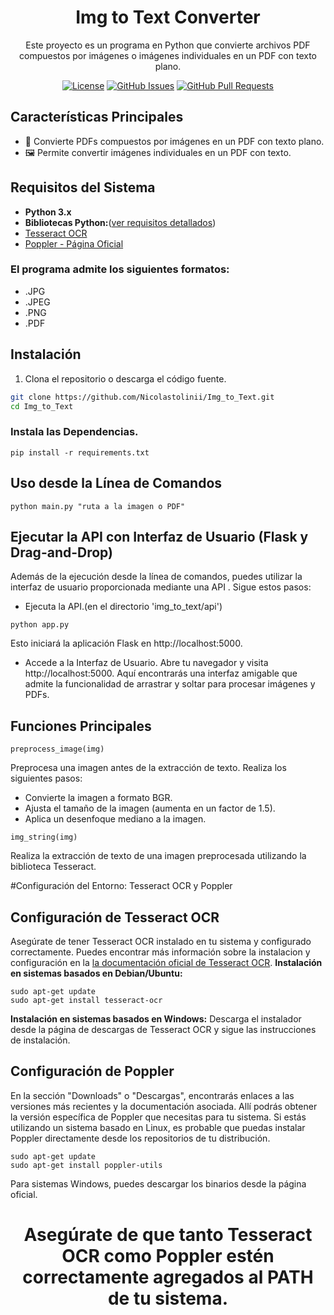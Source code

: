 <div align="center">

# Img to Text Converter

Este proyecto es un programa en Python que convierte archivos PDF compuestos por imágenes o imágenes individuales en un PDF con texto plano.

[![License](https://img.shields.io/badge/License-MIT-blue.svg)](LICENSE)
[![GitHub Issues](https://img.shields.io/github/issues/Nicolastolinii/Img_to_Text)](https://github.com/Nicolastolinii/Img_to_Text/issues)
[![GitHub Pull Requests](https://img.shields.io/github/issues-pr/Nicolastolinii/Img_to_Text)](https://github.com/Nicolastolinii/Img_to_Text/pulls)

</div>

## Características Principales

- 📄 Convierte PDFs compuestos por imágenes en un PDF con texto plano.
- 🖼️ Permite convertir imágenes individuales en un PDF con texto.

## Requisitos del Sistema

- **Python 3.x**
- **Bibliotecas Python:**([ver requisitos detallados](requirements.txt))
- [Tesseract OCR](https://github.com/tesseract-ocr/tesseract)
- [Poppler - Página Oficial](https://poppler.freedesktop.org/)
### El programa admite los siguientes formatos:
- .JPG
- .JPEG
- .PNG
- .PDF
  
## Instalación

1. Clona el repositorio o descarga el código fuente.

```bash
git clone https://github.com/Nicolastolinii/Img_to_Text.git
cd Img_to_Text
```
### Instala las Dependencias.
```
pip install -r requirements.txt
```
## Uso desde la Línea de Comandos
```
python main.py "ruta a la imagen o PDF"
```
## Ejecutar la API con Interfaz de Usuario (Flask y Drag-and-Drop)

Además de la ejecución desde la línea de comandos, puedes utilizar la interfaz de usuario proporcionada mediante una API . Sigue estos pasos:

- Ejecuta la API.(en el directorio 'img_to_text/api')
```
python app.py
```
 Esto iniciará la aplicación Flask en http://localhost:5000.
- Accede a la Interfaz de Usuario.
 Abre tu navegador y visita http://localhost:5000. Aquí encontrarás una interfaz amigable que admite la funcionalidad de arrastrar y soltar para procesar imágenes y PDFs.
## Funciones Principales
```
preprocess_image(img)
```
Preprocesa una imagen antes de la extracción de texto. Realiza los siguientes pasos:

- Convierte la imagen a formato BGR.
- Ajusta el tamaño de la imagen (aumenta en un factor de 1.5).
- Aplica un desenfoque mediano a la imagen.
```
img_string(img)
```
Realiza la extracción de texto de una imagen preprocesada utilizando la biblioteca Tesseract.

#Configuración del Entorno: Tesseract OCR y Poppler
## Configuración de Tesseract OCR
Asegúrate de tener Tesseract OCR instalado en tu sistema y configurado correctamente. Puedes encontrar más información sobre la instalacion y configuración en la [la documentación oficial de Tesseract OCR](https://github.com/tesseract-ocr/tesseract).
**Instalación en sistemas basados en Debian/Ubuntu:**
```
sudo apt-get update
sudo apt-get install tesseract-ocr
```
**Instalación en sistemas basados en Windows:**
Descarga el instalador desde la página de descargas de Tesseract OCR y sigue las instrucciones de instalación.
## Configuración de Poppler
En la sección "Downloads" o "Descargas", encontrarás enlaces a las versiones más recientes y la documentación asociada. Allí podrás obtener la versión específica de Poppler que necesitas para tu sistema. Si estás utilizando un sistema basado en Linux, es probable que puedas instalar Poppler directamente desde los repositorios de tu distribución.
```
sudo apt-get update
sudo apt-get install poppler-utils
```
Para sistemas Windows, puedes descargar los binarios desde la página oficial.


<div align="center">

  
  # Asegúrate de que tanto Tesseract OCR como Poppler estén correctamente agregados al PATH de tu sistema.
  
</div>



